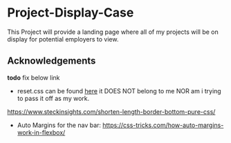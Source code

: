 # Project-Display-Case
This Project will provide a landing page where all of my projects will be on display for potential employers to view.


## Acknowledgements
**todo** fix below link
- reset.css can be found [here](https://gist.github.com/DavidWells/18e73022e723037a50d6https://gist.github.com/DavidWells/18e73022e723037a50d6) it DOES NOT belong to me NOR am i trying to pass it off as my work.

https://www.steckinsights.com/shorten-length-border-bottom-pure-css/

- Auto Margins for the nav bar: https://css-tricks.com/how-auto-margins-work-in-flexbox/
